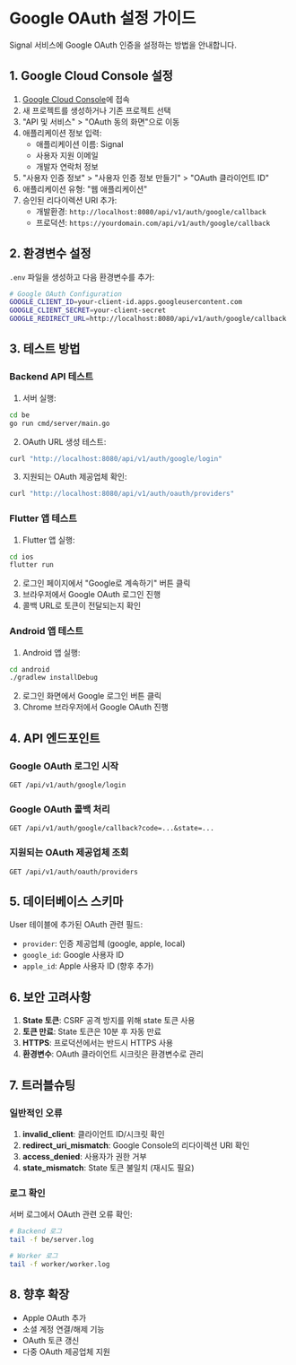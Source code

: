 # Google OAuth 설정 가이드

Signal 서비스에 Google OAuth 인증을 설정하는 방법을 안내합니다.

## 1. Google Cloud Console 설정

1. [Google Cloud Console](https://console.cloud.google.com/)에 접속
2. 새 프로젝트를 생성하거나 기존 프로젝트 선택
3. "API 및 서비스" > "OAuth 동의 화면"으로 이동
4. 애플리케이션 정보 입력:
   - 애플리케이션 이름: Signal
   - 사용자 지원 이메일
   - 개발자 연락처 정보
5. "사용자 인증 정보" > "사용자 인증 정보 만들기" > "OAuth 클라이언트 ID"
6. 애플리케이션 유형: "웹 애플리케이션"
7. 승인된 리다이렉션 URI 추가:
   - 개발환경: `http://localhost:8080/api/v1/auth/google/callback`
   - 프로덕션: `https://yourdomain.com/api/v1/auth/google/callback`

## 2. 환경변수 설정

`.env` 파일을 생성하고 다음 환경변수를 추가:

```bash
# Google OAuth Configuration
GOOGLE_CLIENT_ID=your-client-id.apps.googleusercontent.com
GOOGLE_CLIENT_SECRET=your-client-secret
GOOGLE_REDIRECT_URL=http://localhost:8080/api/v1/auth/google/callback
```

## 3. 테스트 방법

### Backend API 테스트

1. 서버 실행:
```bash
cd be
go run cmd/server/main.go
```

2. OAuth URL 생성 테스트:
```bash
curl "http://localhost:8080/api/v1/auth/google/login"
```

3. 지원되는 OAuth 제공업체 확인:
```bash
curl "http://localhost:8080/api/v1/auth/oauth/providers"
```

### Flutter 앱 테스트

1. Flutter 앱 실행:
```bash
cd ios
flutter run
```

2. 로그인 페이지에서 "Google로 계속하기" 버튼 클릭
3. 브라우저에서 Google OAuth 로그인 진행
4. 콜백 URL로 토큰이 전달되는지 확인

### Android 앱 테스트

1. Android 앱 실행:
```bash
cd android
./gradlew installDebug
```

2. 로그인 화면에서 Google 로그인 버튼 클릭
3. Chrome 브라우저에서 Google OAuth 진행

## 4. API 엔드포인트

### Google OAuth 로그인 시작
```
GET /api/v1/auth/google/login
```

### Google OAuth 콜백 처리
```
GET /api/v1/auth/google/callback?code=...&state=...
```

### 지원되는 OAuth 제공업체 조회
```
GET /api/v1/auth/oauth/providers
```

## 5. 데이터베이스 스키마

User 테이블에 추가된 OAuth 관련 필드:
- `provider`: 인증 제공업체 (google, apple, local)
- `google_id`: Google 사용자 ID
- `apple_id`: Apple 사용자 ID (향후 추가)

## 6. 보안 고려사항

1. **State 토큰**: CSRF 공격 방지를 위해 state 토큰 사용
2. **토큰 만료**: State 토큰은 10분 후 자동 만료
3. **HTTPS**: 프로덕션에서는 반드시 HTTPS 사용
4. **환경변수**: OAuth 클라이언트 시크릿은 환경변수로 관리

## 7. 트러블슈팅

### 일반적인 오류

1. **invalid_client**: 클라이언트 ID/시크릿 확인
2. **redirect_uri_mismatch**: Google Console의 리다이렉션 URI 확인
3. **access_denied**: 사용자가 권한 거부
4. **state_mismatch**: State 토큰 불일치 (재시도 필요)

### 로그 확인

서버 로그에서 OAuth 관련 오류 확인:
```bash
# Backend 로그
tail -f be/server.log

# Worker 로그  
tail -f worker/worker.log
```

## 8. 향후 확장

- Apple OAuth 추가
- 소셜 계정 연결/해제 기능
- OAuth 토큰 갱신
- 다중 OAuth 제공업체 지원